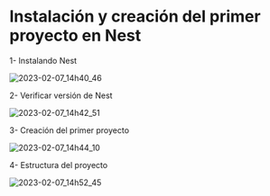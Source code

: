 # Instalación y creación del primer proyecto en Nest

1- Instalando Nest

![2023-02-07_14h40_46](https://user-images.githubusercontent.com/72228855/217322686-e980afad-5731-4a36-9895-e0a4d2a54908.png)

2- Verificar versión de Nest

![2023-02-07_14h42_51](https://user-images.githubusercontent.com/72228855/217322903-213cf0d6-d582-44bc-ba74-ccb29e8b0002.png)

3- Creación del primer proyecto

![2023-02-07_14h44_10](https://user-images.githubusercontent.com/72228855/217323777-e3d816e6-1db0-4308-8601-0e3f596e230a.png)

4- Estructura del proyecto

![2023-02-07_14h52_45](https://user-images.githubusercontent.com/72228855/217326593-557f39ff-32cb-424e-bf66-77073feeedb7.png)




